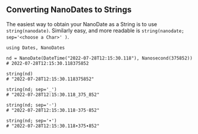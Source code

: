 ## Converting NanoDates to Strings

The easiest way to obtain your NanoDate as a String is to use `string(nanodate)`.
Similarly easy, and more readable is `string(nanodate; sep='<choose a Char>' )`.

```
using Dates, NanoDates

nd = NanoDate(DateTime("2022-07-28T12:15:30.118"), Nanosecond(375852))
# 2022-07-28T12:15:30.118375852

string(nd)
# "2022-07-28T12:15:30.118375852"

string(nd; sep='_')
# "2022-07-28T12:15:30.118_375_852"

string(nd; sep='◦')
# "2022-07-28T12:15:30.118◦375◦852"

string(nd; sep='∙')
# "2022-07-28T12:15:30.118∙375∙852"
```
